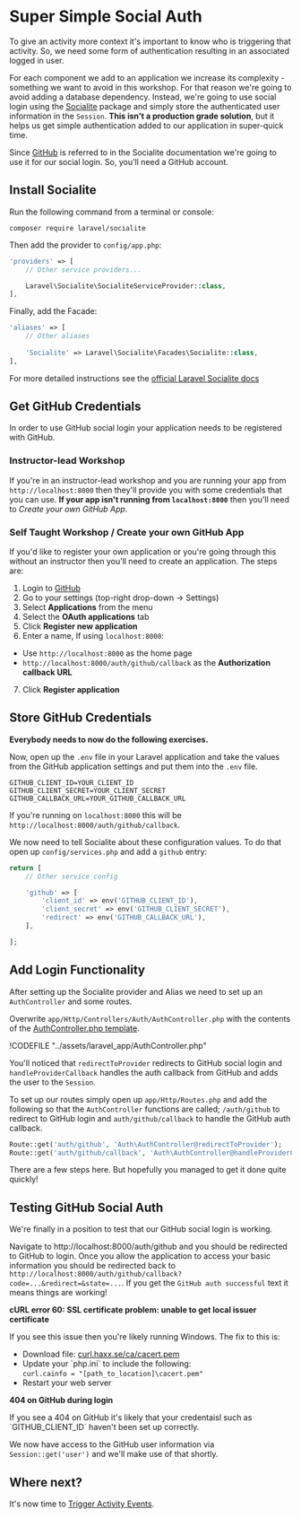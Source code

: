 # Super Simple Social Auth

To give an activity more context it's important to know who is triggering that activity. So, we need some form of authentication resulting in an associated logged in user.

For each component we add to an application we increase its complexity - something we want to avoid in this workshop. For that reason we're going to avoid adding a database dependency. Instead, we're going to use social login using the [Socialite](https://github.com/laravel/socialite/) package and simply store the authenticated user information in the `Session`. **This isn't a production grade solution**, but it helps us get simple authentication added to our application in super-quick time.

<i class="fa fa-rocket fa-2"></i> Since [GitHub](https://github.com) is referred to in the Socialite documentation we're going to use it for our social login. So, you'll need a GitHub account.

## Install Socialite

<i class="fa fa-rocket fa-2"></i> Run the following command from a terminal or console:

```
composer require laravel/socialite
```

<i class="fa fa-rocket fa-2"></i> Then add the provider to `config/app.php`:

```php
'providers' => [
    // Other service providers...

    Laravel\Socialite\SocialiteServiceProvider::class,
],
```

<i class="fa fa-rocket fa-2"></i> Finally, add the Facade:

```php
'aliases' => [
    // Other aliases
    
    'Socialite' => Laravel\Socialite\Facades\Socialite::class,
],
```

<div class="alert alert-info">
  For more detailed instructions see the <a href="http://laravel.com/docs/5.1/authentication#social-authentication">official Laravel Socialite docs</a>
</div>

## Get GitHub Credentials

In order to use GitHub social login your application needs to be registered with GitHub.

### Instructor-lead Workshop <i class="fa fa-graduation-cap fa-2"></i>

<i class="fa fa-rocket fa-2"></i> If you're in an instructor-lead workshop and you are running your app from `http://localhost:8000` then they'll provide you with some credentials that you can use. **If your app isn't running from `localhost:8000`** then you'll need to *Create your own GitHub App*.

### Self Taught Workshop / Create your own GitHub App

<i class="fa fa-rocket fa-2"></i> If you'd like to register your own application or you're going through this without an instructor then you'll need to create an application. The steps are:

1. Login to [GitHub](https://github.com)
2. Go to your settings (top-right drop-down -> Settings)
3. Select **Applications** from the menu
4. Select the **OAuth applications** tab
5. Click **Register new application**
6. Enter a name, If using `localhost:8000`:
  * Use `http://localhost:8000` as the home page
  * `http://localhost:8000/auth/github/callback` as the **Authorization callback URL**
7. Click **Register application**

## Store GitHub Credentials

**Everybody needs to now do the following exercises.**

<i class="fa fa-rocket fa-2"></i> Now, open up the `.env` file in your Laravel application and take the values from the GitHub application settings and put them into the `.env` file.

```
GITHUB_CLIENT_ID=YOUR_CLIENT_ID
GITHUB_CLIENT_SECRET=YOUR_CLIENT_SECRET
GITHUB_CALLBACK_URL=YOUR_GITHUB_CALLBACK_URL
```

If you're running on `localhost:8000` this will be `http://localhost:8000/auth/github/callback`.

We now need to tell Socialite about these configuration values. To do that open up `config/services.php` and add a `github` entry:

```php
return [
    // Other service config

    'github' => [
        'client_id' => env('GITHUB_CLIENT_ID'),
        'client_secret' => env('GITHUB_CLIENT_SECRET'),
        'redirect' => env('GITHUB_CALLBACK_URL'),
    ],

];
```

## Add Login Functionality

After setting up the Socialite provider and Alias we need to set up an `AuthController` and some routes.

<i class="fa fa-rocket fa-2"></i> Overwrite `app/Http/Controllers/Auth/AuthController.php` with the contents of the [AuthController.php template](../assets/laravel_app/AuthController.php).

!CODEFILE "../assets/laravel_app/AuthController.php"

You'll noticed that `redirectToProvider` redirects to GitHub social login and `handleProviderCallback` handles the auth callback from GitHub and adds the user to the `Session`.

<i class="fa fa-rocket fa-2"></i> To set up our routes simply open up `app/Http/Routes.php` and add the following so that the `AuthController` functions are called; `/auth/github` to redirect to GitHub login and `auth/github/callback` to handle the GitHub auth callback.

```php
Route::get('auth/github', 'Auth\AuthController@redirectToProvider');
Route::get('auth/github/callback', 'Auth\AuthController@handleProviderCallback');
```

There are a few steps here. But hopefully you managed to get it done quite quickly!

## Testing GitHub Social Auth

We're finally in a position to test that our GitHub social login is working.

<i class="fa fa-rocket fa-2"></i> Navigate to http://localhost:8000/auth/github and you should be redirected to GitHub to login. Once you allow the application to access your basic information you should be redirected back to `http://localhost:8000/auth/github/callback?code=...&redirect=&state=...`. If you get the `GitHub auth successful` text it means things are working!

<div class="alert alert-warning">
  <p><strong>cURL error 60: SSL certificate problem: unable to get local issuer certificate</strong></p>
  <p>If you see this issue then you're likely running Windows. The fix to this is:</p>
  <ul>
    <li>Download file: <a href="http://curl.haxx.se/ca/cacert.pem" target="_blank">curl.haxx.se/ca/cacert.pem</a></li>
    <li>Update your `php.ini` to include the following:<br />
      <code>curl.cainfo = "[path_to_location]\cacert.pem"</code>
    </li>
    <li>Restart your web server</li>
  </ul>
</div>

<div class="alert alert-warning">
  <p><strong>404 on GitHub during login</strong></p>
  <p>If you see a 404 on GitHub it's likely that your credentaisl such as `GITHUB_CLIENT_ID` haven't been set up correctly.</p>
</div>

We now have access to the GitHub user information via `Session::get('user')` and we'll make use of that shortly.

## Where next?

It's now time to [Trigger Activity Events](./activities.md).
